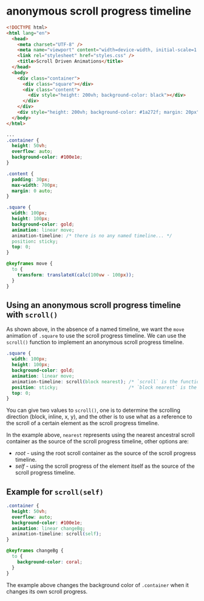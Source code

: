 # anonymous scroll progress timeline

```html
<!DOCTYPE html>
<html lang="en">
  <head>
    <meta charset="UTF-8" />
    <meta name="viewport" content="width=device-width, initial-scale=1.0" />
    <link rel="stylesheet" href="styles.css" />
    <title>Scroll Driven Animations</title>
  </head>
  <body>
    <div class="container">
      <div class="square"></div>
      <div class="content">
        <div style="height: 200vh; background-color: black"></div>
      </div>
    </div>
    <div style="height: 200vh; background-color: #1a272f; margin: 20px"></div>
  </body>
</html>
```

```css
...
.container {
  height: 50vh;
  overflow: auto;
  background-color: #100e1e;
}

.content {
  padding: 30px;
  max-width: 700px;
  margin: 0 auto;
}

.square {
  width: 100px;
  height: 100px;
  background-color: gold;
  animation: linear move;
  animation-timeline: /* there is no any named timeline... */
  position: sticky;
  top: 0;
}

@keyframes move {
  to {
    transform: translateX(calc(100vw - 100px));
  }
}
```

## Using an anonymous scroll progress timeline with `scroll()`

As shown above, in the absence of a named timeline, we want the `move` animation of `.square` to use the scroll progress timeline. We can use the `scroll()` function to implement an anonymous scroll progress timeline.


```css
.square {
  width: 100px;
  height: 100px;
  background-color: gold;
  animation: linear move;
  animation-timeline: scroll(block nearest); /* `scroll` is the function to use anonymous scroll progress */
  position: sticky;                          /* `block nearest` is the default value, eqaul to `scroll()` */
  top: 0;
}
```

You can give two values to `scroll()`, one is to determine the scrolling direction (block, inline, x, y), and the other is to use what as a reference to the scroll of a certain element as the scroll progress timeline.

In the example above, `nearest` represents using the nearest ancestral scroll container as the source of the scroll progress timeline, other options are:

- *root* - using the root scroll container as the source of the scroll progress timeline.
- *self* - using the scroll progress of the element itself as the source of the scroll progress timeline.

## Example for `scroll(self)`

```css
.container {
  height: 50vh;
  overflow: auto;
  background-color: #100e1e;
  animation: linear changeBg;
  animation-timeline: scroll(self);
}

@keyframes changeBg {
  to {
    background-color: coral;
  }
}
```

The example above changes the background color of `.container` when it changes its own scroll progress.

